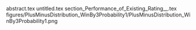 abstract.tex
untitled.tex
section_Performance_of_Existing_Rating__.tex
figures/PlusMinusDistribution_WinBy3Probability1/PlusMinusDistribution_WinBy3Probability1.png
